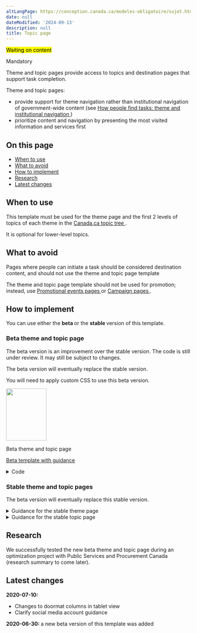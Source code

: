 ```yaml
---
altLangPage: https://conception.canada.ca/modeles-obligatoire/sujet.html
date: null
dateModified: '2024-09-13'
description: null
title: Topic page
---
```




<mark>Waiting on content</mark>
<p>
 <span class="label label-danger">
  Mandatory
 </span>
</p>

<p>
 Theme and topic pages provide access to topics and destination pages that support task completion.
</p>

<p>
 Theme and topic pages:
</p>

<ul>
 <li>
  provide support for theme navigation rather than institutional navigation of government-wide content (see
  <a href="{{ site.url }}/specifications/information-findability/organizing-content.html#toc1">
   How people find tasks: theme and institutional navigation
  </a>
  )
 </li>
 <li>
  prioritize content and navigation by presenting the most visited information and services first
 </li>
</ul>

<section>
 <h2>
  On this page
 </h2>
 <ul>
  <li>
   <a href="#use">
    When to use
   </a>
  </li>
  <li>
   <a href="#avoid">
    What to avoid
   </a>
  </li>
  <li>
   <a href="#specifications">
    How to implement
   </a>
  </li>
  <li>
   <a href="#research">
    Research
   </a>
  </li>
  <li>
   <a href="#changes">
    Latest changes
   </a>
  </li>
 </ul>
</section>

<section>
 <h2 id="use">
  When to use
 </h2>
 <p>
  This template must be used for the theme page and the first 2 levels of topics of each theme in the
  <a href="https://www.canada.ca/en/government/about/design-system/topic-tree-content-types.html#tree">
   Canada.ca topic tree
  </a>
  .
 </p>
 <p>
  It is optional for lower-level topics.
 </p>
</section>

<section>
 <h2 id="avoid">
  What to avoid
 </h2>
 <p>
  Pages where people can initiate a task should be considered destination content, and should not use the theme and topic page template
 </p>
 <p>
  The theme and topic page template should not be used for promotion; instead, use
  <a href="../recommended-templates/promotional-events-pages.html">
   Promotional events pages
  </a>
  or
  <a href="../recommended-templates/campaign-pages.html">
   Campaign pages
  </a>
  .
 </p>
</section>

<section>
 <h2 id="specifications">
  How to implement
 </h2>
</section>

<p>
 You can use either the
 <strong>
  beta
 </strong>
 or the
 <strong>
  stable
 </strong>
 version of this template.
</p>

<section>
 <h3>
  Beta theme and topic page
 </h3>
 <p>
  The beta version is an improvement over the stable version. The code is still under review. It may still be subject to changes.
 </p>
 <p>
  The beta version will eventually replace the stable version.
 </p>
 <p>
  You will need to apply custom CSS to use this beta version.
 </p>
 <div class="row mrgn-tp-lg mrgn-bttm-lg">
  <div class="col-xs-10 col-md-8 col-lg-8">
   <div class="gc-dwnld">
    <div class="row">
     <div class="col-xs-10 col-sm-3 col-lg-2">
      <img alt="" class="thumbnail gc-dwnld-img" height="142" src="../images/theme-topic-img-cropped.jpg" width="110">
      </img>
     </div>
     <div class="col-xs-12 col-sm-9 col-lg-10">
      <p class="mrgn-tp-md lead">
       <span>
        Beta theme and topic page
       </span>
      </p>
      <p>
       <a class="btn btn-call-to-action" href="../coded-layout/theme_topic_guidance.html">
        Beta template with guidance
       </a>
      </p>
     </div>
    </div>
   </div>
  </div>
 </div>
 <details>
  <summary>
   Code
  </summary>
  <span id="code">
  </span>
  <div class="wb-tabs">
   <div class="tabpanels">
    <details id="details-panel1">
     <summary>
      HTML
     </summary>
     <pre><code>
&lt;div class="container"&gt;
	&lt;div class="row"&gt;
		&lt;div class="col-md-6"&gt;
			&lt;h1 property="name" id="wb-cont"&gt;[Theme - Topic title]&lt;/h1&gt;
			&lt;p&gt;1-2 sentences that describe the topics and top tasks that can be accessed on this page.&lt;/p&gt;
		&lt;/div&gt;
		&lt;div class="col-md-6 mrgn-tp-sm hidden-sm hidden-xs provisional gc-topic-bg"&gt;
			&lt;div data-bgimg="img/825x200.jpg"&gt;&lt;/div&gt;
		&lt;/div&gt;
	&lt;/div&gt;
&lt;/div&gt;
&lt;section class="well well-sm provisional gc-most-requested"&gt;
	&lt;div class="container"&gt;
		&lt;div class="row"&gt;
			&lt;div class="col-md-2"&gt;
				&lt;h2&gt;Most requested&lt;/h2&gt;
			&lt;/div&gt;
			&lt;div class="col-md-10"&gt;
				&lt;ul class="colcount-md-2"&gt;
					&lt;li&gt;&lt;a href="#"&gt;[Top task hyperlink]&lt;/a&gt;&lt;/li&gt;
					&lt;li&gt;&lt;a href="#"&gt;[Top task hyperlink]&lt;/a&gt;&lt;/li&gt;
					&lt;li&gt;&lt;a href="#"&gt;[Top task hyperlink]&lt;/a&gt;&lt;/li&gt;
					&lt;li&gt;&lt;a href="#"&gt;[Top task hyperlink]&lt;/a&gt;&lt;/li&gt;
					&lt;li&gt;&lt;a href="#"&gt;[Top task hyperlink]&lt;/a&gt;&lt;/li&gt;
					&lt;li&gt;&lt;a href="#"&gt;[Top task hyperlink]&lt;/a&gt;&lt;/li&gt;
					&lt;li&gt;&lt;a href="#"&gt;[Top task hyperlink]&lt;/a&gt;&lt;/li&gt;
				&lt;/ul&gt;
			&lt;/div&gt;
		&lt;/div&gt;
	&lt;/div&gt;
&lt;/section&gt;
&lt;div class="container"&gt;
	&lt;section class="gc-srvinfo"&gt;
		&lt;h2 class="wb-inv"&gt;Services and information&lt;/h2&gt;
		&lt;div class="row wb-eqht-grd"&gt;
			&lt;div class="col-md-4"&gt;
				&lt;h3&gt;&lt;a href="#"&gt;[Subtopic hyperlink text with action]&lt;/a&gt;&lt;/h3&gt;
				&lt;p&gt;Summary of the information or tasks that can be accomplished on the sub-topic page. Use the following drop down to navigate to a relevant page.&lt;/p&gt;
				&lt;div class="wb-fieldflow" data-wb-fieldflow='{"inline": true, "defaultselectedlabel": false, "i18n": { "btn": "Go"} }'&gt;
					&lt;p&gt;[Navigate to a relevant page]&lt;/p&gt;
					&lt;ul&gt;
						&lt;li&gt;&lt;a href="../service-en.html"&gt;Service page&lt;/a&gt;&lt;/li&gt;
						&lt;li&gt;&lt;a href="../institutional/institution-en.html"&gt;Institutional page&lt;/a&gt;&lt;/li&gt;
						&lt;li&gt;&lt;a href="../content-en.html"&gt;Content page&lt;/a&gt;&lt;/li&gt;
					&lt;/ul&gt;
				&lt;/div&gt;
			&lt;/div&gt;
			&lt;div class="col-md-4"&gt;
				&lt;h3&gt;&lt;a href="#"&gt;[Subtopic hyperlink text]&lt;/a&gt;&lt;/h3&gt;
				&lt;p&gt;Summary of the information or tasks that can be accomplished on the sub-topic page. Remove prose or promotional messaging. Use action verbs.&lt;/p&gt;
			&lt;/div&gt;
			&lt;div class="col-md-4"&gt;
				&lt;h3&gt;&lt;a href="#"&gt;[Subtopic hyperlink text]&lt;/a&gt;&lt;/h3&gt;
				&lt;p&gt;Summary of the information or tasks that can be accomplished on the sub-topic page. Remove prose or promotional messaging. Use action verbs.&lt;/p&gt;
			&lt;/div&gt;
			&lt;div class="col-md-4"&gt;
				&lt;h3&gt;&lt;a href="#"&gt;[Subtopic hyperlink text]&lt;/a&gt;&lt;/h3&gt;
				&lt;p&gt;Summary of the information or tasks that can be accomplished on the sub-topic page. Remove prose or promotional messaging. Use action verbs.&lt;/p&gt;
			&lt;/div&gt;
			&lt;div class="col-md-4"&gt;
				&lt;h3&gt;&lt;a href="#"&gt;[Subtopic hyperlink text]&lt;/a&gt;&lt;/h3&gt;
				&lt;p&gt;Summary of the information or tasks that can be accomplished on the sub-topic page. Remove prose or promotional messaging. Use action verbs.&lt;/p&gt;
			&lt;/div&gt;
			&lt;div class="col-md-4"&gt;
				&lt;h3&gt;&lt;a href="#"&gt;[Subtopic hyperlink text]&lt;/a&gt;&lt;/h3&gt;
				&lt;p&gt;Summary of the information or tasks that can be accomplished on the sub-topic page. Remove prose or promotional messaging. Use action verbs.&lt;/p&gt;
			&lt;/div&gt;
			&lt;div class="col-md-4"&gt;
				&lt;h3&gt;&lt;a href="#"&gt;[Subtopic hyperlink text]&lt;/a&gt;&lt;/h3&gt;
				&lt;p&gt;Summary of the information or tasks that can be accomplished on the sub-topic page. Remove prose or promotional messaging. Use action verbs.&lt;/p&gt;
			&lt;/div&gt;
			&lt;div class="col-md-4"&gt;
				&lt;h3&gt;&lt;a href="#"&gt;[Subtopic hyperlink text]&lt;/a&gt;&lt;/h3&gt;
				&lt;p&gt;Summary of the information or tasks that can be accomplished on the sub-topic page. Remove prose or promotional messaging. Use action verbs.&lt;/p&gt;
			&lt;/div&gt;
			&lt;div class="col-md-4"&gt;
				&lt;h3&gt;&lt;a href="#"&gt;[Subtopic hyperlink text]&lt;/a&gt;&lt;/h3&gt;
				&lt;p&gt;Summary of the information or tasks that can be accomplished on the sub-topic page. Remove prose or promotional messaging. Use action verbs.&lt;/p&gt;
			&lt;/div&gt;
			&lt;div class="col-md-4"&gt;
				&lt;h3&gt;&lt;a href="#"&gt;[Subtopic hyperlink text]&lt;/a&gt;&lt;/h3&gt;
				&lt;p&gt;Summary of the information or tasks that can be accomplished on the sub-topic page. Remove prose or promotional messaging. Use action verbs.&lt;/p&gt;
			&lt;/div&gt;
			&lt;div class="col-md-4"&gt;
				&lt;h3&gt;&lt;a href="#"&gt;[Subtopic hyperlink text]&lt;/a&gt;&lt;/h3&gt;
				&lt;p&gt;Summary of the information or tasks that can be accomplished on the sub-topic page. Remove prose or promotional messaging. Use action verbs.&lt;/p&gt;
			&lt;/div&gt;
			&lt;div class="col-md-4"&gt;
				&lt;h3&gt;&lt;a href="#"&gt;[Subtopic hyperlink text]&lt;/a&gt;&lt;/h3&gt;
				&lt;p&gt;Summary of the information or tasks that can be accomplished on the sub-topic page. Remove prose or promotional messaging. Use action verbs.&lt;/p&gt;
			&lt;/div&gt;
		&lt;/div&gt;
	&lt;/section&gt;
	&lt;div class="row mrgn-tp-xl"&gt;
		&lt;div class="col-md-8"&gt;
			&lt;section class="gc-features"&gt;
				&lt;h2 class="wb-inv"&gt;Features&lt;/h2&gt;
				&lt;div class="row"&gt;
					&lt;div class="col-md-6"&gt;
						&lt;img class="img-responsive thumbnail mrgn-bttm-sm" src="../../components/gc-features/img/feature-360x203.png" alt=""/&gt;
					&lt;/div&gt;
					&lt;div class="col-md-6"&gt;
						&lt;h3 class="h5"&gt;&lt;a class="stretched-link" href="#"&gt;[Feature hyperlink text]&lt;/a&gt;&lt;/h3&gt;
						&lt;p&gt;Brief description of the feature being promoted.&lt;/p&gt;
					&lt;/div&gt;
				&lt;/div&gt;
			&lt;/section&gt;
		&lt;/div&gt;
		&lt;div class="col-md-4"&gt;&lt;section class="provisional gc-followus"&gt;
	&lt;h2&gt;On social media&lt;/h2&gt;
	&lt;ul&gt;
		&lt;li&gt;
			&lt;a href="#facebook" class="facebook wb-lbx"&gt;&lt;span class="wb-inv"&gt;Facebook: &lt;/span&gt;FacebookPageName&lt;/a&gt;
		&lt;/li&gt;
		&lt;li&gt;
			&lt;a href="#" rel="external" class="twitter"&gt;&lt;span class="wb-inv"&gt;Twitter: &lt;/span&gt;@TwitterAccount&lt;/a&gt;
		&lt;/li&gt;
		&lt;li&gt;
			&lt;a href="#" rel="external" class="youtube"&gt;&lt;span class="wb-inv"&gt;Youtube: &lt;/span&gt;YouTubeName&lt;/a&gt;
		&lt;/li&gt;
		&lt;li&gt;
			&lt;a href="#" rel="external" class="instagram"&gt;&lt;span class="wb-inv"&gt;Instagram: &lt;/span&gt;InstagramName&lt;/a&gt;
		&lt;/li&gt;
		&lt;li&gt;
			&lt;a href="#" rel="external" class="linkedin"&gt;&lt;span class="wb-inv"&gt;LinkedIn: &lt;/span&gt;LinkedInName&lt;/a&gt;
		&lt;/li&gt;
	&lt;/ul&gt;
&lt;/section&gt;
&lt;section id="facebook" class="modal-dialog modal-content overlay-def mfp-hide"&gt;
	&lt;header class="modal-header"&gt;
		&lt;h2 class="modal-title" id="lbx-title"&gt;Facebook&lt;/h2&gt;
	&lt;/header&gt;
	&lt;div class="modal-body"&gt;
		&lt;ul class="list-unstyled lst-spcd"&gt;
			&lt;li&gt;
				&lt;a href="#" rel="external"&gt;[First Facebook account title]&lt;/a&gt;
			&lt;/li&gt;
			&lt;li&gt;
				&lt;a href="#" rel="external"&gt;[Second Facebook account title]&lt;/a&gt;
			&lt;/li&gt;
		&lt;/ul&gt;
	&lt;/div&gt;
	&lt;div class="modal-footer"&gt;
		&lt;button type="button" class="btn btn-sm btn-primary pull-left popup-modal-dismiss"&gt;Close&lt;span class="wb-inv"&gt;Close overlay&lt;/span&gt;&lt;/button&gt;
	&lt;/div&gt;
&lt;/section&gt;
&lt;/div&gt;
	&lt;/div&gt;
	&lt;section class="provisional gc-contributors"&gt;
		&lt;h2&gt;From:&lt;/h2&gt;
		&lt;ul&gt;
			&lt;li&gt;&lt;a href="#"&gt;[Department or agency]&lt;/a&gt;&lt;/li&gt;
			&lt;li&gt;&lt;a href="#"&gt;[Department or agency]&lt;/a&gt;&lt;/li&gt;
		&lt;/ul&gt;
	&lt;/section&gt;
&lt;/div&gt;
									</code></pre>
    </details>
    <details id="details-panel2">
     <summary>
      CSS
     </summary>
     <pre><code>

.provisional.gc-topic-bg div {
	background: no-repeat;
	margin-left: -15px;
	min-height: 200px;
	overflow: hidden;
	width: calc(50vw - 15px);
}

.provisional.gc-most-requested {
	border: none;
}

.provisional.gc-most-requested h2 {
	font-size: 1.1em;
	margin-top: 15px;
}

.provisional.gc-most-requested ul {
	margin-bottom: 15px;
	margin-top: 15px;
}

.provisional.gc-most-requested ul li {
	font-family: Lato,sans-serif;
	font-size: 87%;
	font-weight: 700;
	line-height: 1.5em;
}

.provisional.gc-followus .facebook::before,.provisional.gc-followus .instagram::before,.provisional.gc-followus .linkedin::before,.provisional.gc-followus .twitter::before,.provisional.gc-followus .youtube::before {
	background-repeat: no-repeat;
	background-size: cover;
	content: "";
	height: 38px;
	margin-right: 10px;
	min-width: 38px
}

.provisional.gc-followus h2 {
	font-size: 1.1em
}

.provisional.gc-followus ul {
	display: block;
	font-size: 87%;
	font-weight: 700;
	list-style: none;
	-webkit-margin-before: 1em;
	margin-block-start:1em;-webkit-padding-start: calc(1em + 6px);
	padding-inline-start:calc(1em + 6px)}

.provisional.gc-followus ul li {
	margin-bottom: 21px
}

.provisional.gc-followus ul li:last-child {
	margin-bottom: 15px
}

.provisional.gc-followus ul li a {
	display: -webkit-box;
	display: -ms-flexbox;
	display: flex;
	line-height: 1.54;
	max-width: -webkit-max-content;
	max-width: -moz-max-content;
	max-width: max-content;
	text-decoration: none
}

.provisional.gc-followus ul li a::before {
	margin-right: 10px;
	margin-top: -6px
}

.provisional.gc-followus ul li a:active,.provisional.gc-followus ul li a:focus,.provisional.gc-followus ul li a:hover {
	text-decoration: underline
}

.provisional.gc-followus ul.list-inline {
	-webkit-padding-start: 0;
	padding-inline-start:0}

.provisional.gc-followus ul.list-inline li {
	display: inline-block;
	padding-right: 0
}

.provisional.gc-followus ul.list-inline li a {
	height: 38px;
	overflow: hidden;
	width: 38px
}

.provisional.gc-followus ul.list-inline li a::before {
	margin-top: 0
}

.provisional.gc-followus ul.list-inline li a:active,.provisional.gc-followus ul.list-inline li a:focus,.provisional.gc-followus ul.list-inline li a:hover {
	outline: solid 2px #0535d2
}

.provisional.gc-followus .facebook::before {
	background-image: url(../assets/gc-follow-us/facebook.svg)
}

.provisional.gc-followus .twitter::before {
	background-image: url(../assets/gc-follow-us/twitter.svg)
}

.provisional.gc-followus .youtube::before {
	background-image: url(../assets/gc-follow-us/youtube.svg)
}

.provisional.gc-followus .instagram::before {
	background-image: url(../assets/gc-follow-us/instagram.svg)
}

.provisional.gc-followus .linkedin::before {
	background-image: url(../assets/gc-follow-us/linkedin.svg)
}

.provisional.gc-contributors {
	margin-top: 38px
}

.provisional.gc-contributors h2,.provisional.gc-contributors ul {
	display: inline;
	font-size: 87%;
	margin-top: 0
}

.provisional.gc-contributors ul {
	-webkit-padding-start: 0;
	padding-inline-start:0}

.provisional.gc-contributors ul li {
	display: inline-block;
	font-weight: 700;
	margin-right: .7em
}

@media screen and (max-width: 991px)
.provisional.gc-contributors ul {
	-webkit-padding-start: 20px;
	padding-inline-start: 20px;
}

@media screen and (max-width: 991px)
.provisional.gc-contributors h2, .provisional.gc-contributors ul {
	display: block;
}

@media screen and (max-width: 991px)
.provisional.gc-contributors ul li {
	display: list-item;
	margin-right: 0;
}

</code></pre>
    </details>
   </div>
  </div>
 </details>
</section>

<div class="clearfix">
</div>

<section>
 <h3>
  Stable theme and topic pages
 </h3>
 <p>
  The beta version will eventually replace this stable version.
 </p>
 <details>
  <summary>
   Guidance for the stable theme page
  </summary>
  <div class="btn-group mrgn-bttm-sm">
   <button class="btn btn-default wb-toggle" data-toggle='{"selector": "details", "parent": "#template-elements-1", "type": "on"}' type="button">
    Expand All
   </button>
   <button class="btn btn-default wb-toggle" data-toggle='{"selector": "details", "parent": "#template-elements-1", "type": "off"}' type="button">
    Collapse All
   </button>
  </div>
  <div class="row">
   <div class="col-lg-6 pull-right">
    <figure class="mrgn-bttm-lg">
     <figcaption class="text-center">
      <b>
       Theme page template
      </b>
     </figcaption>
     <img alt="Template of theme page showing sections that make up its structure. Read top to bottom and left to right. Specifications detailed below." class="full-width" src="../images/theme-page-en.jpg"/>
    </figure>
   </div>
   <div class="col-lg-6 pull-left">
    <div id="template-elements-1">
     <section>
      <h3>
       1: Theme title
      </h3>
      <p>
       <span class="label label-danger">
        Mandatory
       </span>
      </p>
      <p>
       Describes the theme and page content
      </p>
      <ul class="list-unstyled">
       <li id="element1-1">
        <details class="mrgn-bttm-sm">
         <summary class="wb-toggle" data-toggle='{"print":"on"}'>
          <strong>
           Presentation
          </strong>
         </summary>
         <ul>
          <li>
           theme title must be a unique H1
          </li>
          <li>
           must be the first component on the page
          </li>
         </ul>
        </details>
       </li>
      </ul>
     </section>
     <section>
      <h3>
       2: Theme introductory paragraph
      </h3>
      <p>
       <span class="label label-danger">
        Mandatory
       </span>
      </p>
      <p>
       Describes the top tasks and topics that can be accessed on this page
      </p>
      <ul class="list-unstyled">
       <li id="element1-2a">
        <details class="mrgn-bttm-sm">
         <summary class="wb-toggle" data-toggle='{"print":"on"}'>
          <strong>
           Content
          </strong>
         </summary>
         <ul>
          <li>
           provides an overview of all top tasks that can be accomplished on the given theme
          </li>
          <li>
           keep the text short and concise
          </li>
          <li>
           written for a grade 6-8 reading level
          </li>
         </ul>
        </details>
       </li>
       <li id="element1-2b">
        <details class="mrgn-bttm-sm">
         <summary class="wb-toggle" data-toggle='{"print":"on"}'>
          <strong>
           Presentation
          </strong>
         </summary>
         <ul>
          <li>
           appears below the theme title
          </li>
          <li>
           appears to the left of the theme carousel
          </li>
         </ul>
        </details>
       </li>
      </ul>
     </section>
     <section>
      <h3>
       3: Theme carousel
      </h3>
      <p>
       <span class="label label-info">
        Optional
       </span>
      </p>
      <p>
       Features theme-specific top tasks and topic information that is timely and relevant
      </p>
      <ul class="list-unstyled">
       <li id="element1-3a">
        <details class="mrgn-bttm-sm">
         <summary class="wb-toggle" data-toggle='{"print":"on"}'>
          <strong>
           Content
          </strong>
         </summary>
         <ul>
          <li>
           use the
           <a href="../common-design-patterns/carousels.html">
            Carousels
           </a>
           pattern
          </li>
         </ul>
        </details>
       </li>
       <li id="element1-3b">
        <details class="mrgn-bttm-sm">
         <summary class="wb-toggle" data-toggle='{"print":"on"}'>
          <strong>
           Presentation
          </strong>
         </summary>
         <ul>
          <li>
           appears at the top of the page
          </li>
          <li>
           appears to the right of the theme introductory paragraph
          </li>
         </ul>
        </details>
       </li>
      </ul>
     </section>
     <section>
      <h3>
       4: Theme social media channels
      </h3>
      <p>
       <span class="label label-warning">
        Conditional
       </span>
      </p>
      <p>
       Features theme-specific social media channels
      </p>
      <ul class="list-unstyled">
       <li id="element1-4a">
        <details class="mrgn-bttm-sm">
         <summary class="wb-toggle" data-toggle='{"print":"on"}'>
          <strong>
           Content
          </strong>
         </summary>
         <ul>
          <li>
           this component is mandatory when there is 1 or more theme related social media channels that exist
          </li>
          <li>
           use the
           <a href="../common-design-patterns/social-media-channels.html">
            Social media channels block (follow block)
           </a>
           pattern
          </li>
         </ul>
        </details>
       </li>
       <li id="element1-4b">
        <details class="mrgn-bttm-sm">
         <summary class="wb-toggle" data-toggle='{"print":"on"}'>
          <strong>
           Presentation
          </strong>
         </summary>
         <ul>
          <li>
           appears below the theme introductory paragraph
          </li>
         </ul>
        </details>
       </li>
      </ul>
     </section>
     <section>
      <h3>
       5: Services and information
      </h3>
      <p>
       <span class="label label-danger">
        Mandatory
       </span>
      </p>
      <p>
       Features theme-specific topics
      </p>
      <ul class="list-unstyled">
       <li id="element1-5a">
        <details class="mrgn-bttm-sm">
         <summary class="wb-toggle" data-toggle='{"print":"on"}'>
          <strong>
           Content
          </strong>
         </summary>
         <ul>
          <li>
           use the
           <a href="../common-design-patterns/services-information.html">
            Services and information
           </a>
           pattern
          </li>
         </ul>
        </details>
       </li>
       <li id="element1-5b">
        <details class="mrgn-bttm-sm">
         <summary class="wb-toggle" data-toggle='{"print":"on"}'>
          <strong>
           Presentation
          </strong>
         </summary>
         <ul>
          <li>
           appears below the theme social media channels and to the left of “Most requested”
          </li>
          <li>
           heading is labelled “Services and information”
          </li>
         </ul>
        </details>
       </li>
      </ul>
     </section>
     <section>
      <h3>
       6: Most requested
      </h3>
      <p>
       <span class="label label-danger">
        Mandatory
       </span>
      </p>
      <p>
       Features theme-specific top tasks
      </p>
      <ul class="list-unstyled">
       <li id="element1-6a">
        <details class="mrgn-bttm-sm">
         <summary class="wb-toggle" data-toggle='{"print":"on"}'>
          <strong>
           Content
          </strong>
         </summary>
         <ul>
          <li>
           use the
           <a href="../common-design-patterns/most-requested.html">
            Most requested
           </a>
           pattern
          </li>
         </ul>
        </details>
       </li>
       <li id="element1-6b">
        <details class="mrgn-bttm-sm">
         <summary class="wb-toggle" data-toggle='{"print":"on"}'>
          <strong>
           Presentation
          </strong>
         </summary>
         <ul>
          <li>
           appears to the right of “Services and information”
          </li>
          <li>
           heading is labelled “Most requested”
          </li>
         </ul>
        </details>
       </li>
      </ul>
     </section>
     <section>
      <h3>
       7: More information for
      </h3>
      <p>
       <span class="label label-warning">
        Conditional
       </span>
      </p>
      <p>
       Links to related government-wide audience information
      </p>
      <ul class="list-unstyled">
       <li id="element1-7a">
        <details class="mrgn-bttm-sm">
         <summary class="wb-toggle" data-toggle='{"print":"on"}'>
          <strong>
           Content
          </strong>
         </summary>
         <ul>
          <li>
           this component is mandatory when there is 1 or more theme-related government-wide audience page or audience topic page that exist
          </li>
          <li>
           use the
           <a href="../common-design-patterns/more-information.html">
            More information for
           </a>
           pattern
          </li>
         </ul>
        </details>
       </li>
       <li id="element1-7b">
        <details class="mrgn-bttm-sm">
         <summary class="wb-toggle" data-toggle='{"print":"on"}'>
          <strong>
           Presentation
          </strong>
         </summary>
         <ul>
          <li>
           appears below “Most requested”
          </li>
          <li>
           heading is labelled “More information for”
          </li>
         </ul>
        </details>
       </li>
      </ul>
     </section>
     <section>
      <h3>
       8: Theme features
      </h3>
      <p>
       <span class="label label-danger">
        Mandatory
       </span>
      </p>
      <p>
       Promotes theme-specific current activities being led by departments and agencies across the
       <abbr title="Government of Canada">
        GC
       </abbr>
      </p>
      <ul class="list-unstyled">
       <li id="element1-8a">
        <details class="mrgn-bttm-sm">
         <summary class="wb-toggle" data-toggle='{"print":"on"}'>
          <strong>
           Content
          </strong>
         </summary>
         <ul>
          <li>
           use the
           <a href="../common-design-patterns/feature-tiles.html">
            Context-specific features
           </a>
           pattern
          </li>
         </ul>
        </details>
       </li>
       <li id="element1-9b">
        <details class="mrgn-bttm-sm">
         <summary class="wb-toggle" data-toggle='{"print":"on"}'>
          <strong>
           Presentation
          </strong>
         </summary>
         <ul>
          <li>
           appears below “Services and information”
          </li>
         </ul>
        </details>
       </li>
      </ul>
     </section>
    </div>
   </div>
  </div>
  <h2 id="examples">
   Working examples
  </h2>
  <ul>
   <li>
    <a href="http://wet-boew.github.io/themes-dist/GCWeb/theme-en.html">
     English working example
    </a>
    (on GitHub)
   </li>
   <li>
    <a href="http://wet-boew.github.io/themes-dist/GCWeb/theme-fr.html">
     French working example
    </a>
    (on GitHub)
   </li>
  </ul>
  <h2 id="navigation">
   User navigation
  </h2>
  <p>
   Canada.ca is organized around 15 themes, based on an analysis of top tasks (most requested information and services) across the Government of Canada.
  </p>
  <p>
   While the themes emphasize top tasks related to information and service delivery, they also provide a window into activities of  the Government of Canada that are undertaken to support programs and services (for  example,  research, consultation, policy development).
  </p>
  <figure class="mrgn-bttm-lg">
   <figcaption class="text-center">
    <b>
     User navigation diagram
    </b>
   </figcaption>
   <img alt="Diagram of how to navigate to theme pages on Canada.ca. Text version below:" class="img-responsive center-block" src="https://www.canada.ca/content/dam/tbs-sct/images/government-communications/canada-content-style-guide/theme-pages-ia-eng.png"/>
   <details>
    <summary class="wb-toggle" data-toggle='{"print":"on"}'>
     Text version
    </summary>
    <p>
     Theme pages can be accessed from the Canada.ca home page.
    </p>
   </details>
  </figure>
 </details>
 <details>
  <summary>
   Guidance for the stable topic page
  </summary>
  <div class="btn-group mrgn-bttm-sm">
   <button class="btn btn-default wb-toggle" data-toggle='{"selector": "details", "parent": "#template-elements", "type": "on"}' type="button">
    Expand All
   </button>
   <button class="btn btn-default wb-toggle" data-toggle='{"selector": "details", "parent": "#template-elements", "type": "off"}' type="button">
    Collapse All
   </button>
  </div>
  <div class="row">
   <div class="col-lg-6 pull-right">
    <figure class="mrgn-bttm-lg">
     <figcaption class="text-center">
      <b>
       Topic page template
      </b>
     </figcaption>
     <img alt="Template of topic page showing sections that make up its structure. Read top to bottom and left to right. Specifications detailed below." class="full-width" src="https://www.canada.ca/content/dam/tbs-sct/images/government-communications/canada-content-style-guide/topic-page-eng.jpg"/>
    </figure>
   </div>
   <div class="col-lg-6 pull-left">
    <div id="template-elements-2">
     <section>
      <h3>
       1: Topic title
      </h3>
      <p>
       <span class="label label-danger">
        Mandatory
       </span>
      </p>
      <p>
       Names the current topic
      </p>
      <ul class="list-unstyled">
       <li id="element2-1">
        <details class="mrgn-bttm-sm">
         <summary class="wb-toggle" data-toggle='{"print":"on"}'>
          <strong>
           Presentation
          </strong>
         </summary>
         <ul>
          <li>
           the topic title must be a unique H1
          </li>
          <li>
           it must be the first component on the page
          </li>
         </ul>
        </details>
       </li>
      </ul>
     </section>
     <section>
      <h3>
       2: Topic introductory paragraph
      </h3>
      <p>
       <span class="label label-danger">
        Mandatory
       </span>
      </p>
      <p>
       Describes the current topic page
      </p>
      <ul class="list-unstyled">
       <li id="element2-2a">
        <details class="mrgn-bttm-sm">
         <summary class="wb-toggle" data-toggle='{"print":"on"}'>
          <strong>
           Content
          </strong>
         </summary>
         <ul>
          <li>
           provides an overview of the top tasks or sub-topics that can be accessed from the current topic
          </li>
          <li>
           keep the text short and concise
          </li>
          <li>
           written for a grade 6-8 reading level
          </li>
         </ul>
        </details>
       </li>
       <li id="element2-2b">
        <details class="mrgn-bttm-sm">
         <summary class="wb-toggle" data-toggle='{"print":"on"}'>
          <strong>
           Presentation
          </strong>
         </summary>
         <ul>
          <li>
           appears below the topic title
          </li>
          <li>
           appears to the left of the topic image
          </li>
         </ul>
        </details>
       </li>
      </ul>
     </section>
     <section>
      <h3>
       3: Topic image
      </h3>
      <p>
       <span class="label label-info">
        Optional
       </span>
      </p>
      <p>
       Supports and enhances key messages related to the topic page
      </p>
      <ul class="list-unstyled">
       <li id="element2-3a">
        <details class="mrgn-bttm-sm">
         <summary class="wb-toggle" data-toggle='{"print":"on"}'>
          <strong>
           Content
          </strong>
         </summary>
         <ul>
          <li>
           the image must reflect key messages related to the topic
          </li>
          <li>
           the image may appear elsewhere on the site
          </li>
          <li>
           carousels are not allowed on topic pages
          </li>
          <li>
           use the
           <a href="../common-design-patterns/images.html">
            Images
           </a>
           pattern
          </li>
         </ul>
        </details>
       </li>
       <li id="element2-3b">
        <details class="mrgn-bttm-sm">
         <summary class="wb-toggle" data-toggle='{"print":"on"}'>
          <strong>
           Presentation
          </strong>
         </summary>
         <ul>
          <li>
           the topic image appears at the top of the page
          </li>
          <li>
           appears to the right of the introductory paragraph
          </li>
          <li>
           the image is not hyperlinked
          </li>
          <li>
           consult the
           <a href="http://wet-boew.github.io/themes-dist/GCWeb/index-en.html">
            Canada.ca GitHub page
           </a>
           for image sizing
          </li>
         </ul>
        </details>
       </li>
      </ul>
     </section>
     <section>
      <h3>
       4: Topic social media channels
      </h3>
      <p>
       <span class="label label-info">
        Optional
       </span>
      </p>
      <p>
       Features topic-specific social media channels
      </p>
      <ul class="list-unstyled">
       <li id="element2-4a">
        <details class="mrgn-bttm-sm">
         <summary class="wb-toggle" data-toggle='{"print":"on"}'>
          <strong>
           Content
          </strong>
         </summary>
         <ul>
          <li>
           use the
           <a href="../common-design-patterns/social-media-channels.html">
            Social media channels block (follow block)
           </a>
           pattern
          </li>
         </ul>
        </details>
       </li>
       <li id="element2-4b">
        <details class="mrgn-bttm-sm">
         <summary class="wb-toggle" data-toggle='{"print":"on"}'>
          <strong>
           Presentation
          </strong>
         </summary>
         <ul>
          <li>
           appears below the topic introductory paragraph
          </li>
         </ul>
        </details>
       </li>
      </ul>
     </section>
     <section>
      <h3>
       5: Services and information
      </h3>
      <p>
       <span class="label label-danger">
        Mandatory
       </span>
      </p>
      <p>
       Lists the sub-topics and destination content related to the current topic
      </p>
      <ul class="list-unstyled">
       <li id="element2-5a">
        <details class="mrgn-bttm-sm">
         <summary class="wb-toggle" data-toggle='{"print":"on"}'>
          <strong>
           Content
          </strong>
         </summary>
         <ul>
          <li>
           use the
           <a href="../common-design-patterns/services-information.html">
            Services and information
           </a>
           pattern
          </li>
         </ul>
        </details>
       </li>
       <li id="element2-5b">
        <details class="mrgn-bttm-sm">
         <summary class="wb-toggle" data-toggle='{"print":"on"}'>
          <strong>
           Presentation
          </strong>
         </summary>
         <ul>
          <li>
           appears below the topic social media channels and to the left of “Most requested”
          </li>
         </ul>
        </details>
       </li>
      </ul>
     </section>
     <section>
      <h3>
       6: Most requested
      </h3>
      <p>
       <span class="label label-danger">
        Mandatory
       </span>
       on theme pages and first-level topic pages
      </p>
      <p>
       Features top tasks for the current topic
      </p>
      <ul class="list-unstyled">
       <li id="element2-6a">
        <details class="mrgn-bttm-sm">
         <summary class="wb-toggle" data-toggle='{"print":"on"}'>
          <strong>
           Content
          </strong>
         </summary>
         <ul>
          <li>
           use the
           <a href="../common-design-patterns/most-requested.html">
            Most requested
           </a>
           pattern
          </li>
         </ul>
        </details>
       </li>
       <li id="element2-6b">
        <details class="mrgn-bttm-sm">
         <summary class="wb-toggle" data-toggle='{"print":"on"}'>
          <strong>
           Presentation
          </strong>
         </summary>
         <ul>
          <li>
           appears to the right of “Services and information”
          </li>
         </ul>
        </details>
       </li>
      </ul>
     </section>
     <section>
      <h3>
       7: Contributors
      </h3>
      <p>
       <span class="label label-danger">
        Mandatory
       </span>
      </p>
      <p>
       Links to institutions that support the current topic
      </p>
      <ul class="list-unstyled">
       <li id="element2-7a">
        <details class="mrgn-bttm-sm">
         <summary class="wb-toggle" data-toggle='{"print":"on"}'>
          <strong>
           Content
          </strong>
         </summary>
         <ul>
          <li>
           use the
           <a href="../common-design-patterns/contributors.html">
            Contributors
           </a>
           pattern
          </li>
         </ul>
        </details>
       </li>
       <li id="element2-7b">
        <details class="mrgn-bttm-sm">
         <summary class="wb-toggle" data-toggle='{"print":"on"}'>
          <strong>
           Presentation
          </strong>
         </summary>
         <ul>
          <li>
           appears below “Most requested”
          </li>
         </ul>
        </details>
       </li>
      </ul>
     </section>
     <section>
      <h3>
       8: More information for
      </h3>
      <p>
       <span class="label label-danger">
        Conditional
       </span>
      </p>
      <p>
       Links to related government-wide audience information
      </p>
      <ul class="list-unstyled">
       <li id="element2-8a">
        <details class="mrgn-bttm-sm">
         <summary class="wb-toggle" data-toggle='{"print":"on"}'>
          <strong>
           Content
          </strong>
         </summary>
         <ul>
          <li>
           this component is mandatory when there are 1 or more doormat links in services and information related to the topic government-wide audience pages
          </li>
          <li>
           use the
           <a href="../common-design-patterns/more-information.html">
            More information for
           </a>
           pattern
          </li>
         </ul>
        </details>
       </li>
       <li id="element2-8b">
        <details class="mrgn-bttm-sm">
         <summary class="wb-toggle" data-toggle='{"print":"on"}'>
          <strong>
           Presentation
          </strong>
         </summary>
         <ul>
          <li>
           appears below “Contributors”
          </li>
         </ul>
        </details>
       </li>
      </ul>
     </section>
     <section>
      <h3>
       9: What we are doing
      </h3>
      <p>
       <span class="label label-danger">
        Conditional
       </span>
      </p>
      <p>
       Provides links to program and policy development content that is most relevant to the current topic
      </p>
      <ul class="list-unstyled">
       <li id="element2-9a">
        <details class="mrgn-bttm-sm">
         <summary class="wb-toggle" data-toggle='{"print":"on"}'>
          <strong>
           Content
          </strong>
         </summary>
         <ul>
          <li>
           this component is mandatory when program and policy development content related to the current topic exists
          </li>
          <li>
           use the
           <a href="../common-design-patterns/what-we-are-doing.html">
            What we are doing
           </a>
           pattern
          </li>
         </ul>
        </details>
       </li>
       <li id="element2-9b">
        <details class="mrgn-bttm-sm">
         <summary class="wb-toggle" data-toggle='{"print":"on"}'>
          <strong>
           Presentation
          </strong>
         </summary>
         <ul>
          <li>
           appears below “Services and information” and “Most requested”
          </li>
         </ul>
        </details>
       </li>
      </ul>
     </section>
     <section>
      <h3>
       10: Topic features
      </h3>
      <p>
       <span class="label label-info">
        Optional
       </span>
      </p>
      <p>
       Promotes ongoing activities being led by departments and agencies across the
       <abbr title="Government of Canada">
        GC
       </abbr>
       that are related to the current topic
      </p>
      <ul class="list-unstyled">
       <li id="element2-10a">
        <details class="mrgn-bttm-sm">
         <summary class="wb-toggle" data-toggle='{"print":"on"}'>
          <strong>
           Content
          </strong>
         </summary>
         <ul>
          <li>
           use the
           <a href="../common-design-patterns/feature-tiles.html">
            Context-specific features
           </a>
           pattern
          </li>
         </ul>
        </details>
       </li>
       <li id="element2-10b">
        <details class="mrgn-bttm-sm">
         <summary class="wb-toggle" data-toggle='{"print":"on"}'>
          <strong>
           Presentation
          </strong>
         </summary>
         <ul>
          <li>
           appears below “What we are doing”
          </li>
         </ul>
        </details>
       </li>
      </ul>
     </section>
    </div>
   </div>
  </div>
 </details>
</section>

<h2 id="research">
 Research
</h2>

<p>
 We successfully tested the new beta theme and topic page during an optimization project with Public Services and Procurement Canada (research summary to come later).
</p>

<section>
 <h2 id="changes">
  Latest changes
 </h2>
 <p>
  <strong>
   2020-07-10:
  </strong>
 </p>
 <ul>
  <li>
   Changes to doormat columns in tablet view
  </li>
  <li>
   Clarify social media account guidance
  </li>
 </ul>
 <p>
  <strong>
   2020-06-30:
  </strong>
  a new beta version of this template was added
 </p>
</section>
